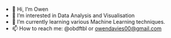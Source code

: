 - 👋 Hi, I’m Owen
- 👀 I’m interested in Data Analysis and Visualisation
- 🌱 I’m currently learning various Machine Learning techniques.
- 📫 How to reach me: @obdftbl or owendavies00@gmail.com

<!---
owen-bd/owen-bd is a ✨ special ✨ repository because its `README.md` (this file) appears on your GitHub profile.
You can click the Preview link to take a look at your changes.
--->
